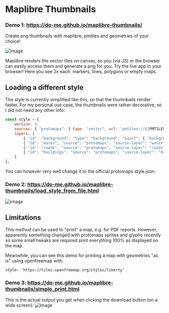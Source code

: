 # Maplibre Thumbnails

### Demo 1: https://do-me.github.io/maplibre-thumbnails/

Create png thumbnails with maplibre, pmtiles and geometries of your choice!

![image](https://github.com/user-attachments/assets/18265def-7337-4b01-836c-f77b793f8628)

Maplibre renders the vector tiles on canvas, so you (via JS) or the browser can easily access them and generate a png for you. Try the live app in your browser!
Here you see 2x each: markers, lines, polygons or empty maps.

## Loading a different style

The style is currently simplified like this, so that the thumnbails render faster. For my personal use case, the thumbnails were rather decorative, so I did not need any other info:

```javascript
const style = {
    version: 8,
    sources: { "protomaps": { type: "vector", url: `pmtiles://${PMTILES_URL}` } },
    layers: [
        { "id": "background", "type": "background", "paint": { "background-color": "#f0f2f5" } },
        { "id": "water", "source": "protomaps", "source-layer": "water", "type": "fill", "paint": { "fill-color": "#aadaff" } },
        { "id": "roads", "source": "protomaps", "source-layer": "roads", "type": "line", "paint": { "line-color": "#e0e0e0", "line-width": 1 } },
        { "id": "buildings", "source": "protomaps", "source-layer": "buildings", "type": "fill", "paint": { "fill-color": "#cccccc" } }
    ]
};
```

You can however very well change it to the official protomaps style.json: 

### Demo 2: https://do-me.github.io/maplibre-thumbnails/load_style_from_file.html

![image](https://github.com/user-attachments/assets/d02cd994-49d4-429a-81ff-428bbf149fc2)

## Limitations 

This method can be used to "print" a map, e.g. for PDF reports. However, apparently something changed with protomaps sprites and glyphs recently so some small tweaks are required print everything 100% as displayed on the map. 

Meanwhile, you can see this demo for printing a map with geometries "as is" using openfreemap with: 

`style: 'https://tiles.openfreemap.org/styles/liberty'`

### Demo 3: https://do-me.github.io/maplibre-thumbnails/simple_print.html

This is the actual output you get when clicking the download button (on a wide screen):
![image](https://github.com/user-attachments/assets/b1be82f3-bc1a-4789-89b1-2904e17c55f0)



